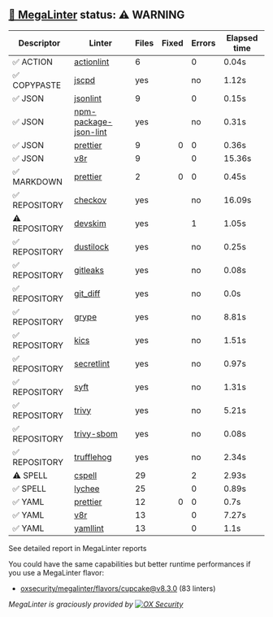 ## [🦙 MegaLinter](https://megalinter.io/8.3.0) status: ⚠️ WARNING

| Descriptor  |                                          Linter                                           |Files|Fixed|Errors|Elapsed time|
|-------------|-------------------------------------------------------------------------------------------|-----|----:|------|------------|
|✅ ACTION    |[actionlint](https://megalinter.io/8.3.0/descriptors/action_actionlint)                    |    6|     |     0|0.04s       |
|✅ COPYPASTE |[jscpd](https://megalinter.io/8.3.0/descriptors/copypaste_jscpd)                           |yes  |     |no    |1.12s       |
|✅ JSON      |[jsonlint](https://megalinter.io/8.3.0/descriptors/json_jsonlint)                          |    9|     |     0|0.15s       |
|✅ JSON      |[npm-package-json-lint](https://megalinter.io/8.3.0/descriptors/json_npm_package_json_lint)|yes  |     |no    |0.31s       |
|✅ JSON      |[prettier](https://megalinter.io/8.3.0/descriptors/json_prettier)                          |    9|    0|     0|0.36s       |
|✅ JSON      |[v8r](https://megalinter.io/8.3.0/descriptors/json_v8r)                                    |    9|     |     0|15.36s      |
|✅ MARKDOWN  |[prettier](https://megalinter.io/8.3.0/descriptors/markdown_prettier)                      |    2|    0|     0|0.45s       |
|✅ REPOSITORY|[checkov](https://megalinter.io/8.3.0/descriptors/repository_checkov)                      |yes  |     |no    |16.09s      |
|⚠️ REPOSITORY|[devskim](https://megalinter.io/8.3.0/descriptors/repository_devskim)                      |yes  |     |     1|1.05s       |
|✅ REPOSITORY|[dustilock](https://megalinter.io/8.3.0/descriptors/repository_dustilock)                  |yes  |     |no    |0.25s       |
|✅ REPOSITORY|[gitleaks](https://megalinter.io/8.3.0/descriptors/repository_gitleaks)                    |yes  |     |no    |0.08s       |
|✅ REPOSITORY|[git_diff](https://megalinter.io/8.3.0/descriptors/repository_git_diff)                    |yes  |     |no    |0.0s        |
|✅ REPOSITORY|[grype](https://megalinter.io/8.3.0/descriptors/repository_grype)                          |yes  |     |no    |8.81s       |
|✅ REPOSITORY|[kics](https://megalinter.io/8.3.0/descriptors/repository_kics)                            |yes  |     |no    |1.51s       |
|✅ REPOSITORY|[secretlint](https://megalinter.io/8.3.0/descriptors/repository_secretlint)                |yes  |     |no    |0.97s       |
|✅ REPOSITORY|[syft](https://megalinter.io/8.3.0/descriptors/repository_syft)                            |yes  |     |no    |1.31s       |
|✅ REPOSITORY|[trivy](https://megalinter.io/8.3.0/descriptors/repository_trivy)                          |yes  |     |no    |5.21s       |
|✅ REPOSITORY|[trivy-sbom](https://megalinter.io/8.3.0/descriptors/repository_trivy_sbom)                |yes  |     |no    |0.08s       |
|✅ REPOSITORY|[trufflehog](https://megalinter.io/8.3.0/descriptors/repository_trufflehog)                |yes  |     |no    |2.34s       |
|⚠️ SPELL     |[cspell](https://megalinter.io/8.3.0/descriptors/spell_cspell)                             |29   |     |2     |2.93s       |
|✅ SPELL     |[lychee](https://megalinter.io/8.3.0/descriptors/spell_lychee)                             |25   |     |     0|0.89s       |
|✅ YAML      |[prettier](https://megalinter.io/8.3.0/descriptors/yaml_prettier)                          |12   |    0|     0|0.7s        |
|✅ YAML      |[v8r](https://megalinter.io/8.3.0/descriptors/yaml_v8r)                                    |13   |     |     0|7.27s       |
|✅ YAML      |[yamllint](https://megalinter.io/8.3.0/descriptors/yaml_yamllint)                          |13   |     |     0|1.1s        |

See detailed report in MegaLinter reports

You could have the same capabilities but better runtime performances if you use a MegaLinter flavor:
- [oxsecurity/megalinter/flavors/cupcake@v8.3.0](https://megalinter.io/8.3.0/flavors/cupcake/) (83 linters)


_MegaLinter is graciously provided by [![OX Security](https://www.ox.security/wp-content/uploads/2022/06/logo.svg?ref=megalinter_comment)](https://www.ox.security/?ref=megalinter)_